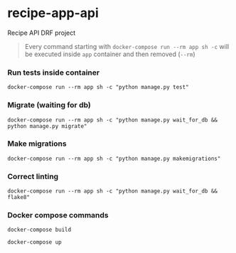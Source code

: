 # recipe-app-api
Recipe API DRF project

> Every command starting with `docker-compose run --rm app sh -c` will be executed inside `app` container and then removed (`--rm`)

### Run tests inside container
```
docker-compose run --rm app sh -c "python manage.py test"
```


### Migrate (waiting for db)
```
docker-compose run --rm app sh -c "python manage.py wait_for_db && python manage.py migrate"
```


### Make migrations
```
docker-compose run --rm app sh -c "python manage.py makemigrations"
```


### Correct linting
```
docker-compose run --rm app sh -c "python manage.py wait_for_db && flake8"
```

### Docker compose commands
```
docker-compose build
```

```
docker-compose up
```
